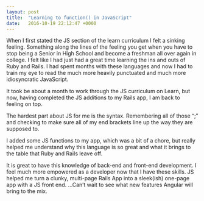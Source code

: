```yaml
---
layout: post
title:  "Learning to function() in JavaScript"
date:   2016-10-19 22:12:47 +0000
---
```



When I first stated the JS section of the learn curriculum I felt a sinking feeling. Something along the lines of the feeling you get when you have to stop being a Senior in High School and become a freshman all over again in college. 
I felt like I had just had a great time learning the ins and outs of Ruby and Rails. I had spent months with these languages and now I had to train my eye to read the much more heavily punctuated and much more idiosyncratic JavaScript. 

It took be about a month to work through the JS curriculum on Learn, but now, having completed the JS additions to my Rails app, I am back to feeling on top. 

The hardest part about JS for me is the syntax. Remembering all of those “;” and checking to make sure all of my end brackets line up the way they are supposed to. 

I added some JS functions to my app, which was a bit of a chore, but really helped me understand why this language is so great and what it brings to the table that Ruby and Rails leave off. 

It is great to have this knowledge of back-end and front-end development. I feel much more empowered as a developer now that I have these skills. JS helped me turn a clunky, multi-page Rails App into a sleek(ish) one-page app with a JS front end.  …Can’t wait to see what new features Angular will bring to the mix. 

